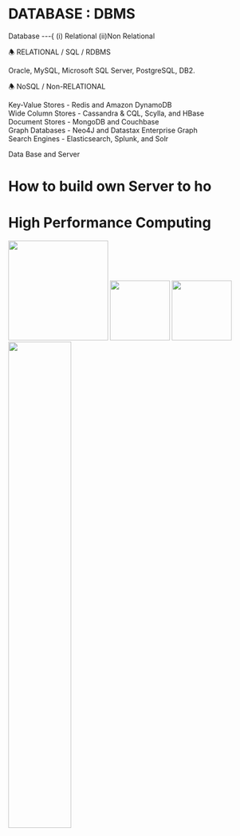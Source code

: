 # DATABASE : DBMS

Database ---{ (i) Relational (ii)Non Relational

🕭 RELATIONAL / SQL / RDBMS

Oracle, MySQL, Microsoft SQL Server, PostgreSQL, DB2.

🕭 NoSQL / Non-RELATIONAL

Key-Value Stores - Redis and Amazon DynamoDB<br/>
Wide Column Stores - Cassandra & CQL, Scylla, and HBase<br/>
Document Stores - MongoDB and Couchbase<br/>
Graph Databases - Neo4J and Datastax Enterprise Graph<br/>
Search Engines - Elasticsearch, Splunk, and Solr<br/>



Data Base and Server

# How to build own Server to ho

# High Performance Computing

<img src="https://github.com/SKKSaikia/DB_server/blob/master/img/par.jpg" height=200px><a> </a><a> </a><img src="https://github.com/SKKSaikia/DB_server/blob/master/img/openhpc-300x300.jpg" height=120px><a> </a><a> </a><img src="https://github.com/SKKSaikia/DB_server/blob/master/img/2000px-Slurm_logo.svg.png" height=120px><a> </a><img src="https://github.com/SKKSaikia/DB_server/blob/master/img/warewulf.jpg" height=50% width=50%>
